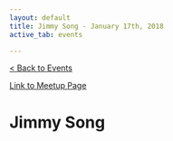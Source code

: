 ```yaml
---
layout: default
title: Jimmy Song - January 17th, 2018
active_tab: events

---
```


[< Back to Events](/events)

[Link to Meetup Page](https://www.meetup.com/BitcoinCharlotte/events/246098565/)

# Jimmy Song

